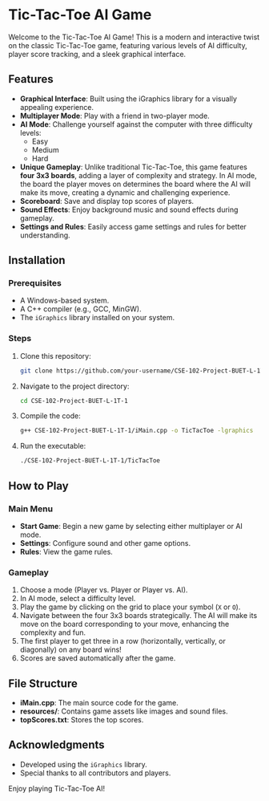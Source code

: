 # Tic-Tac-Toe AI Game

Welcome to the Tic-Tac-Toe AI Game! This is a modern and interactive twist on the classic Tic-Tac-Toe game, featuring various levels of AI difficulty, player score tracking, and a sleek graphical interface.

## Features

- **Graphical Interface**: Built using the iGraphics library for a visually appealing experience.
- **Multiplayer Mode**: Play with a friend in two-player mode.
- **AI Mode**: Challenge yourself against the computer with three difficulty levels:
  - Easy
  - Medium
  - Hard
- **Unique Gameplay**: Unlike traditional Tic-Tac-Toe, this game features **four 3x3 boards**, adding a layer of complexity and strategy. In AI mode, the board the player moves on determines the board where the AI will make its move, creating a dynamic and challenging experience.
- **Scoreboard**: Save and display top scores of players.
- **Sound Effects**: Enjoy background music and sound effects during gameplay.
- **Settings and Rules**: Easily access game settings and rules for better understanding.

## Installation

### Prerequisites

- A Windows-based system.
- A C++ compiler (e.g., GCC, MinGW).
- The `iGraphics` library installed on your system.

### Steps

1. Clone this repository:
   ```bash
   git clone https://github.com/your-username/CSE-102-Project-BUET-L-1T-1.git
   ```
2. Navigate to the project directory:
   ```bash
   cd CSE-102-Project-BUET-L-1T-1
   ```
3. Compile the code:
   ```bash
   g++ CSE-102-Project-BUET-L-1T-1/iMain.cpp -o TicTacToe -lgraphics
   ```
4. Run the executable:
   ```bash
   ./CSE-102-Project-BUET-L-1T-1/TicTacToe
   ```

## How to Play

### Main Menu

- **Start Game**: Begin a new game by selecting either multiplayer or AI mode.
- **Settings**: Configure sound and other game options.
- **Rules**: View the game rules.

### Gameplay

1. Choose a mode (Player vs. Player or Player vs. AI).
2. In AI mode, select a difficulty level.
3. Play the game by clicking on the grid to place your symbol (`X` or `O`).
4. Navigate between the four 3x3 boards strategically. The AI will make its move on the board corresponding to your move, enhancing the complexity and fun.
5. The first player to get three in a row (horizontally, vertically, or diagonally) on any board wins!
6. Scores are saved automatically after the game.

## File Structure

- **iMain.cpp**: The main source code for the game.
- **resources/**: Contains game assets like images and sound files.
- **topScores.txt**: Stores the top scores.

## Acknowledgments

- Developed using the `iGraphics` library.
- Special thanks to all contributors and players.

Enjoy playing Tic-Tac-Toe AI!

